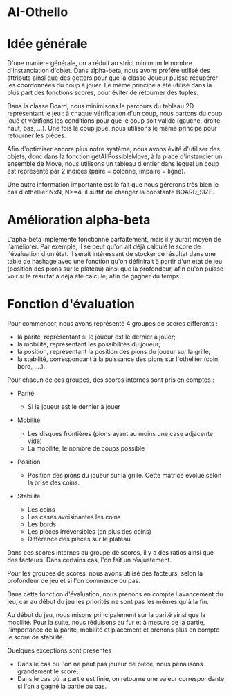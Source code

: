 AI-Othello
==========

# Idée générale #

D'une manière générale, on a réduit au strict minimum le nombre d'instanciation d'objet. Dans alpha-beta, nous avons préféré utilisé des attributs ainsi que des getters pour que la classe Joueur puisse récupérer les coordonnées du coup à jouer. Le même principe a été utilisé dans la plus part des fonctions scores, pour éviter de retourner des tuples.

Dans la classe Board, nous minimisons le parcours du tableau 2D représentant le jeu : à chaque vérification d'un coup, nous partons du coup joué et vérifions les conditions pour que le coup soit valide (gauche, droite, haut, bas, ...). Une fois le coup joué, nous utilisons le même principe pour retourner les pièces.

Afin d'optimiser encore plus notre système, nous avons évité d'utiliser des objets, donc dans la fonction getAllPossibleMove, à la place d'instancier un ensemble de Move, nous utilisons un tableau d'entier dans lequel un coup est représenté par 2 indices (paire = colonne, impaire = ligne). 

Une autre information importante est le fait que nous gérerons très bien le cas d'othellier NxN, N>=4, il suffit de changer la constante BOARD_SIZE.

# Amélioration alpha-beta

L'apha-beta implémenté fonctionne parfaitement, mais il y aurait moyen de l'améliorer. Par exemple, il se peut qu'on ait déjà calculé le score de l'évaluation d'un état. Il serait intéressant de stocker ce résultat dans une table de hashage avec une fonction qu'on définirait à partir d'un état de jeu (position des pions sur le plateau) ainsi que la profondeur, afin qu'on puisse voir si le résultat a déjà été calculé, afin de gagner du temps.

# Fonction d'évaluation #

Pour commencer, nous avons représenté 4 groupes de scores différents :

- la parité, représentant si le joueur est le dernier à jouer;
- la mobilité, représentant les possibilités du joueur;
- la position, représentant la position des pions du joueur sur la grille;
- la stabilité, correspondant à la puissance des pions sur l'othellier (coin, bord, ....).

Pour chacun de ces groupes, des scores internes sont pris en comptes :

- Parité
	- Si le joueur est le dernier à jouer
	
- Mobilité
	- Les disques frontières (pions ayant au moins une case adjacente vide)
	- La mobilité, le nombre de coups possible
	
- Position
	- Position des pions du joueur sur la grille. Cette matrice évolue selon la prise des coins.
	
- Stabilité
	- Les coins
	- Les cases avoisinantes les coins
	- Les bords
	- Les pièces irréversibles (en plus des coins)
	- Différence des pièces sur le plateau
	
Dans ces scores internes au groupe de scores, il y a des ratios ainsi que des facteurs. Dans certains cas, l'on fait un réajustement.

Pour les groupes de scores, nous avons utilisé des facteurs, selon la profondeur de jeu et si l'on commence ou pas.

Dans cette fonction d'évaluation, nous prenons en compte l'avancement du jeu, car au début du jeu les priorités ne sont pas les mêmes qu'à la fin.

Au début du jeu, nous misons principalement sur la parité ainsi que la mobilité.
Pour la suite, nous réduisons au fur et à mesure de la partie, l'importance de la parité, mobilité et placement et prenons plus en compte le score de stabilité.

Quelques exceptions sont présentes
 - Dans le cas où l'on ne peut pas joueur de pièce, nous pénalisons grandement le score;
 - Dans le cas où la partie est finie, on retourne une valeur correspondante si l'on a gagné la partie ou pas.
